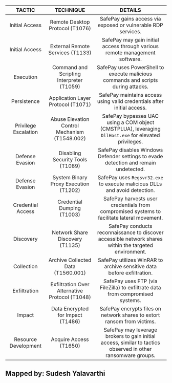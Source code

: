 | TACTIC | TECHNIQUE | DETAILS |
|:---:|:---:|:---:|
| Initial Access    | Remote Desktop Protocol (T1076)        | SafePay gains access via exposed or vulnerable RDP services.                                                    |
| Initial Access    | External Remote Services (T1133)       | SafePay may gain initial access through various remote management software.                                      |
| Execution         | Command and Scripting Interpreter (T1059) | SafePay uses PowerShell to execute malicious commands and scripts during attacks.                                 |
| Persistence       | Application Layer Protocol (T1071)     | SafePay maintains access using valid credentials after initial access.                                          |
| Privilege Escalation | Abuse Elevation Control Mechanism (T1548.002) | SafePay bypasses UAC using a COM object (CMSTPLUA), leveraging `DllHost.exe` for elevated privileges.           |
| Defense Evasion   | Disabling Security Tools (T1089)       | SafePay disables Windows Defender settings to evade detection and remain undetected.                            |
| Defense Evasion   | System Binary Proxy Execution (T1202)  | SafePay uses `Regsvr32.exe` to execute malicious DLLs and avoid detection.                                     |
| Credential Access | Credential Dumping (T1003)            | SafePay harvests user credentials from compromised systems to facilitate lateral movement.                        |
| Discovery         | Network Share Discovery (T1135)        | SafePay conducts reconnaissance to discover accessible network shares within the targeted environment.          |
| Collection        | Archive Collected Data (T1560.001)    | SafePay utilizes WinRAR to archive sensitive data before exfiltration.                                         |
| Exfiltration      | Exfiltration Over Alternative Protocol (T1048) | SafePay uses FTP (via FileZilla) to exfiltrate data from compromised systems.                                   |
| Impact            | Data Encrypted for Impact (T1486)     | SafePay encrypts files on network shares to extort ransom from victims.                                        |
| Resource Development | Acquire Access (T1650)               | SafePay may leverage brokers to gain initial access, similar to tactics observed in other ransomware groups.    |



## Mapped by: Sudesh Yalavarthi